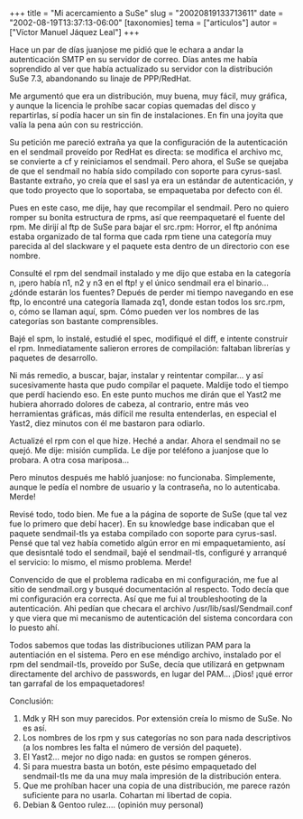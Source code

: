 +++
title = "Mi acercamiento a SuSe"
slug = "20020819133713611"
date = "2002-08-19T13:37:13-06:00"
[taxonomies]
tema = ["articulos"]
autor = ["Víctor Manuel Jáquez Leal"]
+++

Hace un par de días juanjose me pidió que le echara a andar la
autenticación SMTP en su servidor de correo. Días antes me había
soprendido al ver que había actualizado su servidor con la distribución
SuSe 7.3, abandonando su linaje de PPP/RedHat.

Me argumentó que era un distribución, muy buena, muy fácil, muy gráfica,
y aunque la licencia le prohíbe sacar copias quemadas del disco y
repartirlas, sí podía hacer un sin fin de instalaciones. En fin una
joyita que valía la pena aún con su restricción.

<!-- more -->
Su petición me pareció extraña ya que la configuración de la
autenticación en el sendmail proveído por RedHat es directa: se modifica
el archivo mc, se convierte a cf y reiniciamos el sendmail. Pero ahora,
el SuSe se quejaba de que el sendmail no había sido compilado con
soporte para cyrus-sasl. Bastante extraño, yo creía que el sasl ya era
un estándar de autenticación, y que todo proyecto que lo soportaba, se
empaquetaba por defecto con él.

Pues en este caso, me dije, hay que recompilar el sendmail. Pero no
quiero romper su bonita estructura de rpms, así que reempaquetaré el
fuente del rpm. Me dirijí al ftp de SuSe para bajar el src.rpm: Horror,
el ftp anónima estaba organizado de tal forma que cada rpm tiene una
categoría muy parecida al del slackware y el paquete esta dentro de un
directorio con ese nombre.

Consulté el rpm del sendmail instalado y me dijo que estaba en la
categoría n, ¡pero había n1, n2 y n3 en el ftp! y el único sendmail era
el binario… ¿dónde estarán los fuentes? Depués de perder mi tiempo
navegando en ese ftp, lo encontré una categoría llamada zq1, donde estan
todos los src.rpm, o, cómo se llaman aquí, spm. Cómo pueden ver los
nombres de las categorías son bastante comprensibles.

Bajé el spm, lo instalé, estudié el spec, modifiqué el diff, e intente
construir el rpm. Inmediatamente salieron errores de compilación:
faltaban librerías y paquetes de desarrollo.

Ni más remedio, a buscar, bajar, instalar y reintentar compilar… y así
sucesivamente hasta que pudo compilar el paquete. Maldije todo el tiempo
que perdí haciendo eso. En este punto muchos me dirán que el Yast2 me
hubiera ahorrado dolores de cabeza, al contrario, entre más veo
herramientas gráficas, más difícil me resulta entenderlas, en especial
el Yast2, diez minutos con él me bastaron para odiarlo.

Actualizé el rpm con el que hize. Heché a andar. Ahora el sendmail no se
quejó. Me dije: misión cumplida. Le dije por teléfono a juanjose que lo
probara. A otra cosa mariposa…

Pero minutos después me habló juanjose: no funcionaba. Simplemente,
aunque le pedía el nombre de usuario y la contraseña, no lo autenticaba.
Merde!

Revisé todo, todo bien. Me fue a la página de soporte de SuSe (que tal
vez fue lo primero que debí hacer). En su knowledge base indicaban que
el paquete sendmail-tls ya estaba compilado con soporte para cyrus-sasl.
Pensé que tal vez había cometido algún error en mi empaquetamiento, así
que desisntalé todo el sendmail, bajé el sendmail-tls, configuré y
arranqué el servicio: lo mismo, el mismo problema. Merde!

Convencido de que el problema radicaba en mi configuración, me fue al
sitio de sendmail.org y busqué documentación al respecto. Todo decía que
mi configuración era correcta. Así que me fui al troubleshooting de la
autenticación. Ahi pedían que checara el archivo
/usr/lib/sasl/Sendmail.conf y que viera que mi mecanismo de
autenticación del sistema concordara con lo puesto ahí.

Todos sabemos que todas las distribuciones utilizan PAM para la
autentiación en el sistema. Pero en ese méndigo archivo, instalado por
el rpm del sendmail-tls, proveído por SuSe, decía que utilizará en
getpwnam directamente del archivo de passwords, en lugar del PAM… ¡Dios!
¡qué error tan garrafal de los empaquetadores!

Conclusión:

1) Mdk y RH son muy parecidos. Por extensión creía lo mismo de SuSe. No
    es así.
2) Los nombres de los rpm y sus categorías no son para nada
    descriptivos (a los nombres les falta el número de versión del
    paquete).
3) El Yast2… mejor no digo nada: en gustos se rompen géneros.
4) Si para muestra basta un botón, este pésimo empaquetado del
    sendmail-tls me da una muy mala impresión de la distribución entera.
5) Que me prohíban hacer una copia de una distribución, me parece razón
    suficiente para no usarla. Cohartan mi libertad de copia.
6) Debian & Gentoo rulez…. (opinión muy personal)
